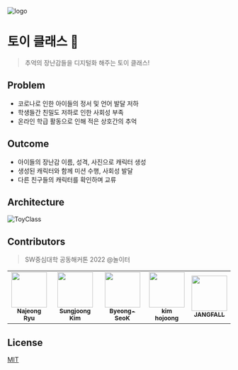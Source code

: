 ![logo](https://user-images.githubusercontent.com/61545957/175321348-03ad40c5-5e10-40b8-8de5-e9c7e3e1bef7.png)

# 토이 클래스 🧸
> 추억의 장난감들을 디지털화 해주는 토이 클래스!

## Problem
- 코로나로 인한 아이들의 정서 및 언어 발달 저하
- 학생들간 친밀도 저하로 인한 사회성 부족
- 온라인 학급 활동으로 인해 적은 상호간의 추억

## Outcome
- 아이들의 장난감 이름, 성격, 사진으로 캐릭터 생성
- 생성된 캐릭터와 함께 미션 수행, 사회성 발달
- 다른 친구들의 캐릭터를 확인하며 교류

## Architecture
![ToyClass](https://user-images.githubusercontent.com/61545957/175333720-fa8dc326-23e4-4d4d-a419-9c0bb62c9a5c.png)

## Contributors
> SW중심대학 공동해커톤 2022 @놀이터 
<table>
  <tr>
    <td align="center"><a href="https://github.com/summermermer"><img src="https://avatars.githubusercontent.com/u/68227738?v=4" width="80px;" alt=""/><br /><sub><b>Najeong Ryu</b></sub></a></td>
    <td align="center"><a href="https://github.com/joseph-106"><img src="https://avatars.githubusercontent.com/u/61545957?v=4" width="80px;" alt=""/><br /><sub><b>Sungjoong Kim</b></sub></a></td>
    <td align="center"><a href="https://github.com/Byeong-SeoK"><img src="https://avatars.githubusercontent.com/u/87558488?v=4" width="80px;" alt=""/><br /><sub><b>Byeong-SeoK</b></sub></a></td>
    <td align="center"><a href="https://github.com/wlrma0108"><img src="https://avatars.githubusercontent.com/u/82634705?v=4" width="80px;" alt=""/><br /><sub><b>kim hojoong</b></sub></a></td>
    <td align="center"><a href="https://github.com/JANGFALL"><img src="https://avatars.githubusercontent.com/u/98828190?v=4" width="80px;" alt=""/><br /><sub><b>JANGFALL</b></sub></a></td>
  </tr>
</table>

## License
[MIT](https://github.com/Noriter/toy-class/blob/main/LICENSE)
